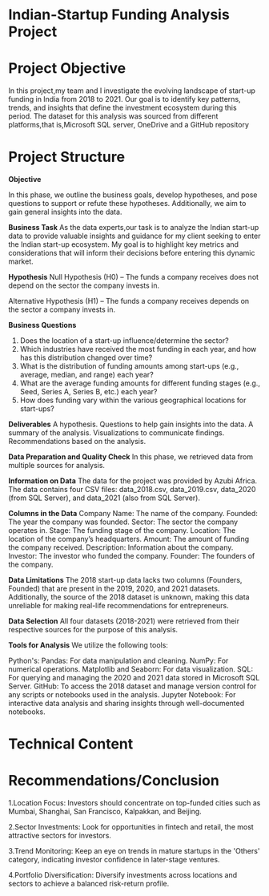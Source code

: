 # **Indian-Startup Funding Analysis Project**


# **Project Objective**
In this project,my team and I investigate the evolving landscape of start-up funding in India from 2018 to 2021. Our goal is to identify key patterns, trends, and insights that define the investment ecosystem during this period. The dataset for this analysis was sourced from different platforms,that is,Microsoft SQL server, OneDrive and a GitHub repository


# **Project Structure**

 **Objective**

In this phase, we outline the business goals, develop hypotheses, and pose questions to support or refute these hypotheses. Additionally, we aim to gain general insights into the data.


**Business Task**
As the data experts,our task is to analyze  the Indian start-up data to provide valuable insights and guidance for my client seeking to enter the Indian start-up ecosystem. My goal is to highlight key metrics and considerations that will inform their decisions before entering this dynamic market.


**Hypothesis**
Null Hypothesis (H0) – The funds a company receives does not depend on the sector the company invests in.
 
Alternative Hypothesis (H1) – The funds a company receives depends on the sector a company invests in.


**Business Questions**
1.	Does the location of a start-up influence/determine the sector? 
2.	Which industries have received the most funding in each year, and how has this distribution changed over time? 
3.	What is the distribution of funding amounts among start-ups (e.g., average, median, and range) each year? 
4.	What are the average funding amounts for different funding stages (e.g., Seed, Series A, Series B, etc.) each year? 
5.	How does funding vary within the various geographical locations for start-ups?


**Deliverables**
A hypothesis.
Questions to help gain insights into the data.
A summary of the analysis.
Visualizations to communicate findings.
Recommendations based on the analysis.

**Data Preparation and Quality Check**
In this phase, we retrieved data from multiple sources for analysis.

**Information on Data**
The data for the project was provided by Azubi Africa. The data contains four CSV files: data_2018.csv, data_2019.csv, data_2020 (from SQL Server), and data_2021 (also from SQL Server).

**Columns in the Data**
Company Name: The name of the company.
Founded: The year the company was founded.
Sector: The sector the company operates in.
Stage: The funding stage of the company.
Location: The location of the company’s headquarters.
Amount: The amount of funding the company received.
Description: Information about the company.
Investor: The investor who funded the company.
Founder: The founders of the company.

**Data Limitations**
The 2018 start-up data lacks two columns (Founders, Founded) that are present in the 2019, 2020, and 2021 datasets. Additionally, the source of the 2018 dataset is unknown, making this data unreliable for making real-life recommendations for entrepreneurs.

**Data Selection**
All four datasets (2018-2021) were retrieved from their respective sources for the purpose of this analysis.

**Tools for Analysis**
We utilize the following tools:

Python's:
Pandas: For data manipulation and cleaning.
NumPy: For numerical operations.
Matplotlib and Seaborn: For data visualization.
SQL: For querying and managing the 2020 and 2021 data stored in Microsoft SQL Server.
GitHub: To access the 2018 dataset and manage version control for any scripts or notebooks used in the analysis.
Jupyter Notebook: For interactive data analysis and sharing insights through well-documented notebooks.


# **Technical Content**

# **Recommendations/Conclusion**
1.Location Focus:
Investors should concentrate on top-funded cities such as Mumbai, Shanghai, San Francisco, Kalpakkan, and Beijing.

2.Sector Investments:
Look for opportunities in fintech and retail, the most attractive sectors for investors.

3.Trend Monitoring:
Keep an eye on trends in mature startups in the 'Others' category, indicating investor confidence in later-stage ventures.

4.Portfolio Diversification:
Diversify investments across locations and sectors to achieve a balanced risk-return profile.





